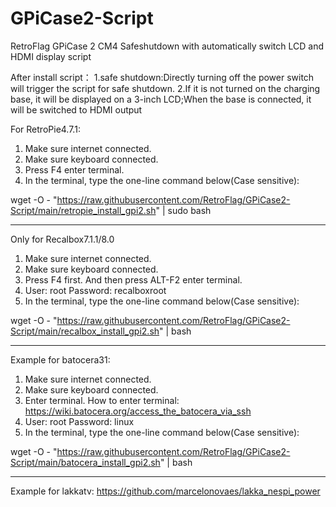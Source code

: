 # GPiCase2-Script
RetroFlag GPiCase 2 CM4 Safeshutdown with automatically switch LCD and HDMI display script

After install script：
1.safe shutdown:Directly turning off the power switch will trigger the script for safe shutdown.
2.If it is not turned on the charging base, it will be displayed on a 3-inch LCD;When the base is connected, it will be switched to HDMI output

For RetroPie4.7.1:

1. Make sure internet connected.
2. Make sure keyboard connected.
3. Press F4 enter terminal.
4. In the terminal, type the one-line command below(Case sensitive):

wget -O - "https://raw.githubusercontent.com/RetroFlag/GPiCase2-Script/main/retropie_install_gpi2.sh" | sudo bash

--------------------
Only for Recalbox7.1.1/8.0
1. Make sure internet connected.
2. Make sure keyboard connected.
3. Press F4 first. And then press ALT-F2 enter terminal.
4. User: root Password: recalboxroot
5. In the terminal, type the one-line command below(Case sensitive):

wget -O - "https://raw.githubusercontent.com/RetroFlag/GPiCase2-Script/main/recalbox_install_gpi2.sh" | bash


--------------------

Example for batocera31:
1. Make sure internet connected.
2. Make sure keyboard connected.
3. Enter terminal. How to enter terminal: https://wiki.batocera.org/access_the_batocera_via_ssh
4. User: root Password: linux
5. In the terminal, type the one-line command below(Case sensitive):

wget -O - "https://raw.githubusercontent.com/RetroFlag/GPiCase2-Script/main/batocera_install_gpi2.sh" | bash

--------------------

Example for lakkatv:
https://github.com/marcelonovaes/lakka_nespi_power
